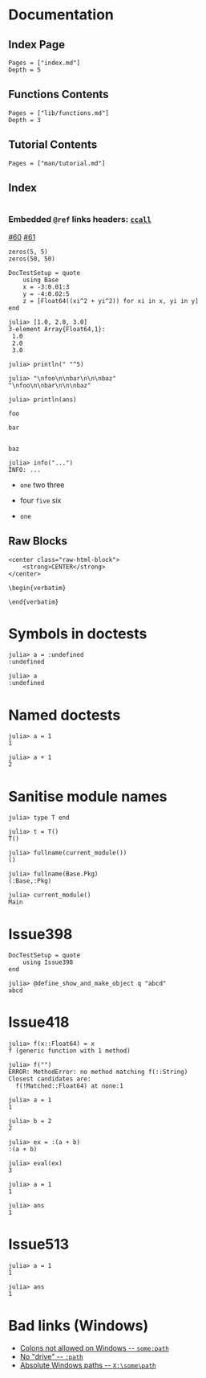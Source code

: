 # Documentation

## Index Page

```@contents
Pages = ["index.md"]
Depth = 5
```

## Functions Contents

```@contents
Pages = ["lib/functions.md"]
Depth = 3
```

## Tutorial Contents

```@contents
Pages = ["man/tutorial.md"]
```

## Index

```@index
```

### Embedded `@ref` links headers: [`ccall`](@ref)

[#60](@ref) [#61](@ref)

```@repl
zeros(5, 5)
zeros(50, 50)
```

```@meta
DocTestSetup = quote
    using Base
    x = -3:0.01:3
    y = -4:0.02:5
    z = [Float64((xi^2 + yi^2)) for xi in x, yi in y]
end
```

```jldoctest
julia> [1.0, 2.0, 3.0]
3-element Array{Float64,1}:
 1.0
 2.0
 3.0

```

```jldoctest
julia> println(" "^5)

julia> "\nfoo\n\nbar\n\n\nbaz"
"\nfoo\n\nbar\n\n\nbaz"

julia> println(ans)

foo

bar


baz
```

```jldoctest
julia> info("...")
INFO: ...

```

  * `one` two three
  * four `five` six

  * ```
    one
    ```

## Raw Blocks

```@raw html
<center class="raw-html-block">
    <strong>CENTER</strong>
</center>
```

```@raw latex
\begin{verbatim}
```

```@raw latex
\end{verbatim}
```

# Symbols in doctests

```jldoctest
julia> a = :undefined
:undefined

julia> a
:undefined
```

# Named doctests

```jldoctest test-one
julia> a = 1
1
```

```jldoctest test-one
julia> a + 1
2
```

# Sanitise module names

```jldoctest
julia> type T end

julia> t = T()
T()

julia> fullname(current_module())
()

julia> fullname(Base.Pkg)
(:Base,:Pkg)

julia> current_module()
Main
```

# Issue398

```@meta
DocTestSetup = quote
    using Issue398
end
```

```jldoctest
julia> @define_show_and_make_object q "abcd"
abcd
```

# Issue418

```jldoctest
julia> f(x::Float64) = x
f (generic function with 1 method)

julia> f("")
ERROR: MethodError: no method matching f(::String)
Closest candidates are:
  f(!Matched::Float64) at none:1
```


```jldoctest
julia> a = 1
1

julia> b = 2
2

julia> ex = :(a + b)
:(a + b)

julia> eval(ex)
3
```


```jldoctest
julia> a = 1
1

julia> ans
1
```

# Issue513

```jldoctest named
julia> a = 1
1

julia> ans
1
```

# Bad links (Windows)

* [Colons not allowed on Windows -- `some:path`](some:path)
* [No "drive" -- `:path`](:path)
* [Absolute Windows paths -- `X:\some\path`](X:\some\path)

